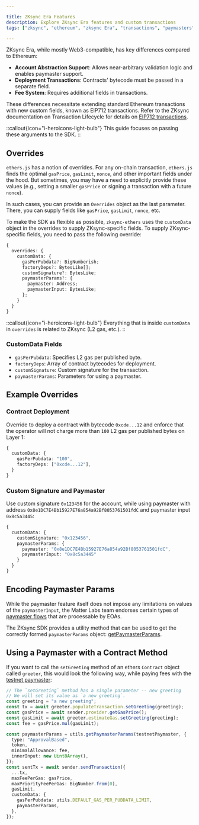 ```yaml
---

title: ZKsync Era Features  
description: Explore ZKsync Era features and custom transactions
tags: ["zksync", "ethereum", "zksync Era", "transactions", "paymasters"]

---
```


ZKsync Era, while mostly Web3-compatible, has key differences compared to Ethereum:

- **Account Abstraction Support**: Allows near-arbitrary validation logic and enables paymaster support.
- **Deployment Transactions**: Contracts' bytecode must be passed in a separate field.
- **Fee System**: Requires additional fields in transactions.

These differences necessitate extending standard Ethereum transactions with new custom fields, known as EIP712
transactions. Refer to the ZKsync documentation on Transaction Lifecycle for details on [EIP712 transactions](https://docs.zksync.io/zk-stack/concepts/transaction-lifecycle#eip-712-0x71).

::callout{icon="i-heroicons-light-bulb"}
This guide focuses on passing these arguments to the SDK.
::

## Overrides

`ethers.js` has a notion of overrides. For any on-chain transaction, `ethers.js` finds the optimal `gasPrice`,
`gasLimit`, `nonce`, and other important fields under the hood. But sometimes, you may have a need to explicitly
provide these values (e.g., setting a smaller `gasPrice` or signing a transaction with a future `nonce`).

In such cases, you can provide an `Overrides` object as the last parameter. There, you can supply fields like
`gasPrice`, `gasLimit`, `nonce`, etc.

To make the SDK as flexible as possible, `zksync-ethers` uses the `customData` object in the overrides to supply
ZKsync-specific fields. To supply ZKsync-specific fields, you need to pass the following override:

```typescript
{
  overrides: {
    customData: {
      gasPerPubdata?: BigNumberish;
      factoryDeps?: BytesLike[];
      customSignature?: BytesLike;
      paymasterParams?: {
        paymaster: Address;
        paymasterInput: BytesLike;
      };
    }
  }
}
```

::callout{icon="i-heroicons-light-bulb"}
Everything that is inside `customData` in `overrides` is related to ZKsync (L2 gas, etc.).
::

### CustomData Fields

- `gasPerPubdata`: Specifies L2 gas per published byte.
- `factoryDeps`: Array of contract bytecodes for deployment.
- `customSignature`: Custom signature for the transaction.
- `paymasterParams`: Parameters for using a paymaster.

## Example Overrides

### Contract Deployment

Override to deploy a contract with bytecode `0xcde...12` and enforce that the operator will not charge more than `100`
L2 gas per published bytes on Layer 1:

```typescript
{
  customData: {
    gasPerPubdata: "100",
    factoryDeps: ["0xcde...12"],
  }
}
```

### Custom Signature and Paymaster

Use custom signature `0x123456` for the account, while using paymaster with
address `0x8e1DC7E4Bb15927E76a854a92Bf8053761501fdC` and paymaster input `0x8c5a3445`:

```typescript
{
  customData: {
    customSignature: "0x123456",
    paymasterParams: {
      paymaster: "0x8e1DC7E4Bb15927E76a854a92Bf8053761501fdC",
      paymasterInput: "0x8c5a3445"
    }
  }
}
```

## Encoding Paymaster Params

While the paymaster feature itself does not impose any limitations on values of the `paymasterInput`, the Matter Labs
team endorses certain types of [paymaster flows](https://docs.zksync.io/build/developer-reference/account-abstraction.html#built-in-paymaster-flows)
that are processable by EOAs.

The ZKsync SDK provides a utility method that can be used to get the correctly formed `paymasterParams` object: [getPaymasterParams](/sdk/js/ethers/v5/paymaster-utils#getpaymasterparams).

## Using a Paymaster with a Contract Method

If you want to call the `setGreeting` method of an ethers `Contract` object called `greeter`, this would look the
following way, while paying fees with the [testnet paymaster](https://docs.zksync.io/build/developer-reference/account-abstraction.html#testnet-paymaster):

```typescript
// The `setGreeting` method has a single parameter -- new greeting
// We will set its value as `a new greeting`.
const greeting = "a new greeting";
const tx = await greeter.populateTransaction.setGreeting(greeting);
const gasPrice = await sender.provider.getGasPrice();
const gasLimit = await greeter.estimateGas.setGreeting(greeting);
const fee = gasPrice.mul(gasLimit);

const paymasterParams = utils.getPaymasterParams(testnetPaymaster, {
  type: "ApprovalBased",
  token,
  minimalAllowance: fee,
  innerInput: new Uint8Array(),
});
const sentTx = await sender.sendTransaction({
  ...tx,
  maxFeePerGas: gasPrice,
  maxPriorityFeePerGas: BigNumber.from(0),
  gasLimit,
  customData: {
    gasPerPubdata: utils.DEFAULT_GAS_PER_PUBDATA_LIMIT,
    paymasterParams,
  },
});
```
